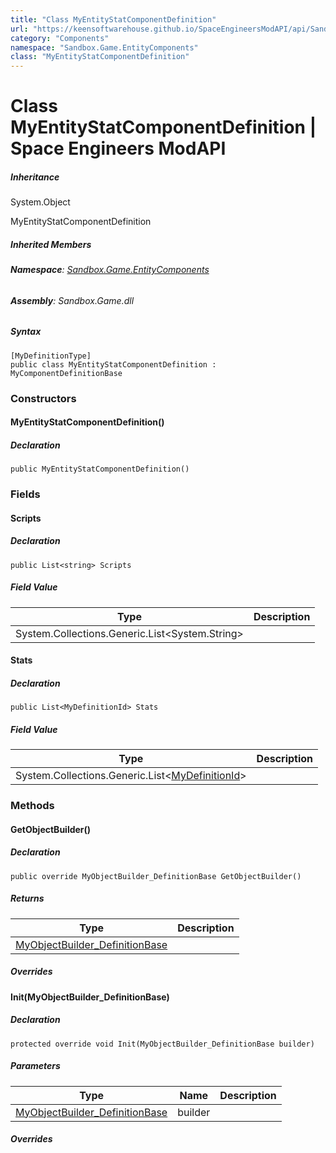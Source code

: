 ```yaml
---
title: "Class MyEntityStatComponentDefinition"
url: "https://keensoftwarehouse.github.io/SpaceEngineersModAPI/api/Sandbox.Game.EntityComponents.MyEntityStatComponentDefinition.html"
category: "Components"
namespace: "Sandbox.Game.EntityComponents"
class: "MyEntityStatComponentDefinition"
---
```


# Class MyEntityStatComponentDefinition | Space Engineers ModAPI

##### Inheritance

System.Object

MyEntityStatComponentDefinition

##### Inherited Members

###### **Namespace**: [Sandbox.Game.EntityComponents](https://keensoftwarehouse.github.io/SpaceEngineersModAPI/api/Sandbox.Game.EntityComponents.html)

###### **Assembly**: Sandbox.Game.dll

##### Syntax

```
[MyDefinitionType]
public class MyEntityStatComponentDefinition : MyComponentDefinitionBase
```

### Constructors

#### MyEntityStatComponentDefinition()

##### Declaration

```
public MyEntityStatComponentDefinition()
```

### Fields

#### Scripts

##### Declaration

```
public List<string> Scripts
```

##### Field Value

| Type | Description |
| --- | --- |
| System.Collections.Generic.List<System.String\> |     |

#### Stats

##### Declaration

```
public List<MyDefinitionId> Stats
```

##### Field Value

| Type | Description |
| --- | --- |
| System.Collections.Generic.List<[MyDefinitionId](https://keensoftwarehouse.github.io/SpaceEngineersModAPI/api/VRage.Game.MyDefinitionId.html)\> |     |

### Methods

#### GetObjectBuilder()

##### Declaration

```
public override MyObjectBuilder_DefinitionBase GetObjectBuilder()
```

##### Returns

| Type | Description |
| --- | --- |
| [MyObjectBuilder\_DefinitionBase](https://keensoftwarehouse.github.io/SpaceEngineersModAPI/api/VRage.Game.MyObjectBuilder_DefinitionBase.html) |     |

##### Overrides

#### Init(MyObjectBuilder\_DefinitionBase)

##### Declaration

```
protected override void Init(MyObjectBuilder_DefinitionBase builder)
```

##### Parameters

| Type | Name | Description |
| --- | --- | --- |
| [MyObjectBuilder\_DefinitionBase](https://keensoftwarehouse.github.io/SpaceEngineersModAPI/api/VRage.Game.MyObjectBuilder_DefinitionBase.html) | builder |     |

##### Overrides
